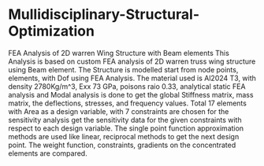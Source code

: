 # Mullidisciplinary-Structural-Optimization
FEA Analysis of 2D warren Wing Structure with Beam elements 
This Analysis is based on custom FEA analysis of 2D warren truss wing structure using Beam element.
The Structure is modelled start from node points, elements, with Dof using FEA Analysis. 
The material used is Al2024 T3, with density 2780Kg/m^3, Exx 73 GPa, poisons raio 0.33,  analytical static FEA analysis and Modal analysis is done to get the global Stiffness matrix, mass matrix, the deflections, stresses, and frequency values. 
Total 17 elements with Area as a design variable, with 7 constraints are chosen for the sensitivity analysis get the sensitivity data for the given constraints with respect to each design variable. 
The single point function approximation methods are used like linear, reciprocal methods to get the next design point. 
The weight function, constraints, gradients on the concentrated elements are compared.
